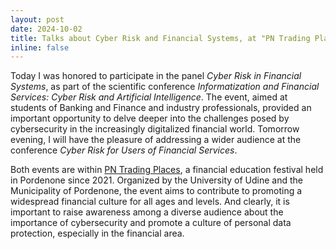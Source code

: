 ```yaml
---
layout: post
date: 2024-10-02
title: Talks about Cyber Risk and Financial Systems, at "PN Trading Places" 
inline: false
---
```

Today I was honored to participate in the panel _Cyber Risk in Financial Systems_, as part of the scientific conference _Informatization and Financial Services: Cyber Risk and Artificial Intelligence_. The event, aimed at students of Banking and Finance and industry professionals, provided an important opportunity to delve deeper into the challenges posed by cybersecurity in the increasingly digitalized financial world.
Tomorrow evening, I will have the pleasure of addressing a wider audience at the conference _Cyber Risk for Users of Financial Services_.

Both events are within [PN Trading Places](https://qui.uniud.it/ateneo/educazione-finanziaria-per-tutte-le-eta-al-via-il-festival-pn-trading-places/), a financial education festival held in Pordenone since 2021. Organized by the University of Udine and the Municipality of Pordenone, the event aims to contribute to promoting a widespread financial culture for all ages and levels. And clearly, it is important to raise awareness among a diverse audience about the importance of cybersecurity and promote a culture of personal data protection, especially in the financial area.
